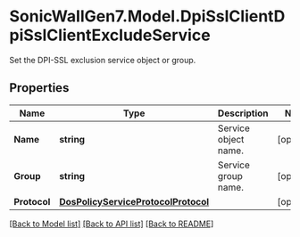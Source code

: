 # SonicWallGen7.Model.DpiSslClientDpiSslClientExcludeService
Set the DPI-SSL exclusion service object or group.

## Properties

Name | Type | Description | Notes
------------ | ------------- | ------------- | -------------
**Name** | **string** | Service object name. | [optional] 
**Group** | **string** | Service group name. | [optional] 
**Protocol** | [**DosPolicyServiceProtocolProtocol**](DosPolicyServiceProtocolProtocol.md) |  | [optional] 

[[Back to Model list]](../README.md#documentation-for-models) [[Back to API list]](../README.md#documentation-for-api-endpoints) [[Back to README]](../README.md)

